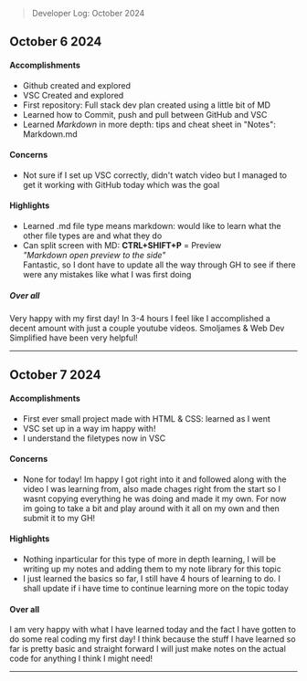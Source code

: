 > Developer Log: October 2024

## October 6 2024

#### Accomplishments

- Github created and explored
- VSC Created and explored
- First repository: Full stack dev plan created using a little bit of MD
- Learned how to Commit, push and pull between GitHub and VSC
- Learned _Markdown_ in more depth: tips and cheat sheet in "Notes": Markdown.md

#### Concerns

- Not sure if I set up VSC correctly, didn't watch video but I managed to get it working with GitHub today which was the goal

#### Highlights

- Learned .md file type means markdown: would like to learn what the other file types are and what they do
- Can split screen with MD:
  **CTRL+SHIFT+P** = Preview  
  _"Markdown open preview to the side"_  
  Fantastic, so I dont have to update all the way through GH to see if there were any mistakes like what I was first doing

##### Over all

Very happy with my first day! In 3-4 hours I feel like I accomplished a decent amount with just a couple youtube videos. Smoljames & Web Dev Simplified have been very helpful!

---

## October 7 2024

#### Accomplishments

- First ever small project made with HTML & CSS: learned as I went
- VSC set up in a way im happy with!
- I understand the filetypes now in VSC

#### Concerns

- None for today! Im happy I got right into it and followed along with the video I was learning from, also made chages right from the start so I wasnt copying everything he was doing and made it my own. For now im going to take a bit and play around with it all on my own and then submit it to my GH!

#### Highlights

- Nothing inparticular for this type of more in depth learning, I will be writing up my notes and adding them to my note library for this topic
- I just learned the basics so far, I still have 4 hours of learning to do. I shall update if i have time to continue learning more on the topic today

#### Over all

I am very happy with what I have learned today and the fact I have gotten to do some real coding my first day! I think because the stuff I have learned so far is pretty basic and straight forward I will just make notes on the actual code for anything I think I might need!

---

